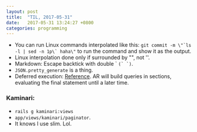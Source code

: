 ```yaml
---
layout: post
title:  "TIL, 2017-05-31"
date:   2017-05-31 13:24:27 +0800
categories: programming
---
```


- You can run Linux commands interpolated like this: ``git commit -m \"`ls -l | sed -n 1p\` haha\"`` to run the command and show it as the output.
- Linux interpolation done only if surrounded by "", not ''.
- Markdown: Escape backtick with double \` ``(` `)``.
- `JSON.pretty_generate` is a thing.
- Deferred execution: [Reference](https://stackoverflow.com/questions/32080294/is-there-a-way-to-defer-an-activerecord-query-like-queryset-in-django). AR will build queries in sections, evaluating the final statement until a later time.

### Kaminari:

- `rails g kaminari:views`
- `app/views/kaminari/paginator`.
- It knows I use slim. Lol.
